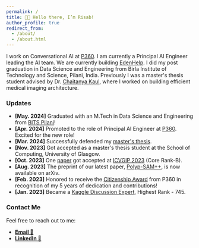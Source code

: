 ```yaml
---
permalink: /
title: 👋🏼 Hello there, I’m Risab!
author_profile: true
redirect_from: 
  - /about/
  - /about.html
---
```


I work on Conversational AI at [P360](https://www.p360.com/). I am currently a Principal AI Engineer leading the AI team. We are currently building [EdenHelp](https://www.p360.com/edenhelp/). I did my post graduation in Data Science and Engineering from Birla Institute of Technology and Science, Pilani, India. Previously I was a master's thesis student advised by Dr. [Chaitanya Kaul](https://chaitanya-kaul.github.io/), where I worked on building efficient medical imaging architecture. 

### Updates

- **[May. 2024]** Graduated with an M.Tech in Data Science and Engineering from [BITS Pilani](https://www.bits-pilani.ac.in/)!
- **[Apr. 2024]** Promoted to the role of Principal AI Engineer at [P360](https://www.p360.com/leadership/). Excited for the new role!
- **[Mar. 2024]** Successfully defended my [master's thesis](https://arxiv.org/pdf/2406.03173).
- **[Nov. 2023]** Got accepted as a master's thesis student at the School of Computing, University of Glasgow.
- **[Oct. 2023]** One [paper](https://dl.acm.org/doi/abs/10.1145/3627631.3627639) got accepted at [ICVGIP 2023](https://www.iitrpr.ac.in/ICVGIP/) (Core Rank-B).
- **[Aug. 2023]** The preprint of our latest paper, [Polyp-SAM++](https://arxiv.org/abs/2308.06623), is now available on arXiv.
- **[Feb. 2023]** Honored to receive the [Citizenship Award](https://www.linkedin.com/posts/activity-7031705908409712641-huup?utm_source=share&utm_medium=member_desktop) from P360 in recognition of my 5 years of dedication and contributions!
- **[Jan. 2023]** Became a [Kaggle Discussion Expert](https://www.kaggle.com/risabbiswas19), Highest Rank - 745.

### Contact Me
Feel free to reach out to me:
- **[Email 📩](mailto:risabbiswas19@gmail.com)**
- **[LinkedIn 🙌](https://www.linkedin.com/in/risab-biswas/)**